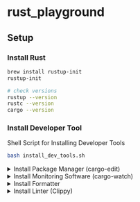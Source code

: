 # rust_playground

## Setup

### Install Rust
```sh
brew install rustup-init
rustup-init

# check versions
rustup --version
rustc --version
cargo --version
```

### Install Developer Tool
Shell Script for Installing Developer Tools
```sh
bash install_dev_tools.sh
```


<details> 
<summary>Install Package Manager (cargo-edit)</summary>
<code style="white-space:nowrap;">
cargo install cargo-edit
# cargo add package         // --dev for dev-env
# cargo rm package
# cargo upgrade package
</code>
</details>


<details> 
<summary>Install Monitoring Software (cargo-watch)</summary>
<code style="white-space:nowrap;">
cargo install cargo-watch
# cargo watch -x run        // run
# cargo watch -x test       // test
# cargo watch -x check      // compiler
# cargo watch -x fmt        // formatter
# cargo watch -x clippy     // linter
</code>
</details>

<details> 
<summary>Install Formatter</summary>
<code style="white-space:nowrap;">
rustup component add rustfmt
# cargo fmt
</code>
</details>


<details> 
<summary>Install Linter (Clippy)</summary>
<code style="white-space:nowrap;">
rustup component add clippy
# cargo clippy
</code>
</details>
